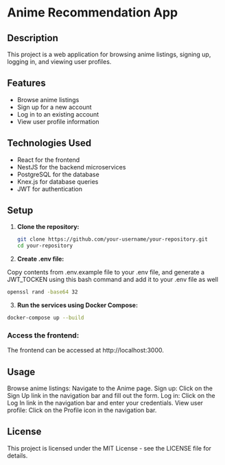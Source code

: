 # Anime Recommendation App

## Description

This project is a web application for browsing anime listings, signing up, logging in, and viewing user profiles.

## Features

- Browse anime listings
- Sign up for a new account
- Log in to an existing account
- View user profile information

## Technologies Used

- React for the frontend
- NestJS for the backend microservices
- PostgreSQL for the database
- Knex.js for database queries
- JWT for authentication

## Setup

1. **Clone the repository:**

   ```bash
   git clone https://github.com/your-username/your-repository.git
   cd your-repository
   
2. **Create .env file:**

Copy contents from .env.example file to your .env file, and generate a JWT_TOCKEN using this bash command and add it to your .env file as well

```bash
openssl rand -base64 32
```

3. **Run the services using Docker Compose:**

```bash
docker-compose up --build
```

### Access the frontend:

The frontend can be accessed at http://localhost:3000.

## Usage
Browse anime listings: Navigate to the Anime page.
Sign up: Click on the Sign Up link in the navigation bar and fill out the form.
Log in: Click on the Log In link in the navigation bar and enter your credentials.
View user profile: Click on the Profile icon in the navigation bar.


## License
This project is licensed under the MIT License - see the LICENSE file for details.
